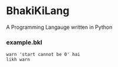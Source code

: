 # BhakiKiLang
 A Programming Langauge written in Python
### example.bkl
 ```
 warn 'start cannot be 0' hai
 likh warn
```
